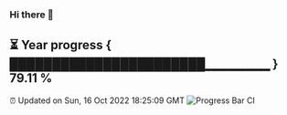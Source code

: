 ### Hi there 👋
⏳ Year progress { ███████████████████████▁▁▁▁▁▁▁ } 79.11 %
---
⏰ Updated on Sun, 16 Oct 2022 18:25:09 GMT
![Progress Bar CI](https://github.com/liununu/liununu/workflows/Progress%20Bar%20CI/badge.svg)
